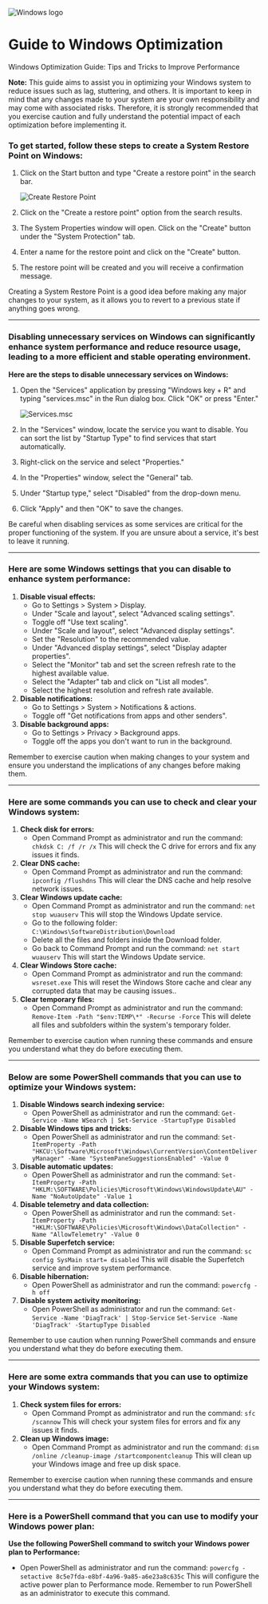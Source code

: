 ![Windows logo](https://cdn.discordapp.com/attachments/745657576779415666/1086782666499690536/windows.png)
# Guide to Windows Optimization
Windows Optimization Guide: Tips and Tricks to Improve Performance

**Note:** This guide aims to assist you in optimizing your Windows system to reduce issues such as lag, stuttering, and others. It is important to keep in mind that any changes made to your system are your own responsibility and may come with associated risks. Therefore, it is strongly recommended that you exercise caution and fully understand the potential impact of each optimization before implementing it.

### To get started, follow these steps to create a System Restore Point on Windows:

1. Click on the Start button and type "Create a restore point" in the search bar.
    
    ![Create Restore Point](https://cdn.discordapp.com/attachments/745657576779415666/1086782151598542918/restore_point.png)
    
2. Click on the "Create a restore point" option from the search results.
3. The System Properties window will open. Click on the "Create" button under the "System Protection" tab.
4. Enter a name for the restore point and click on the "Create" button.
5. The restore point will be created and you will receive a confirmation message.

Creating a System Restore Point is a good idea before making any major changes to your system, as it allows you to revert to a previous state if anything goes wrong.

---

### Disabling unnecessary services on Windows can significantly enhance system performance and reduce resource usage, leading to a more efficient and stable operating environment.

**Here are the steps to disable unnecessary services on Windows:**

1. Open the "Services" application by pressing "Windows key + R" and typing "services.msc" in the Run dialog box. Click "OK" or press "Enter."
    
    ![Services.msc](https://cdn.discordapp.com/attachments/745657576779415666/1086782152152199239/services_msc.png)
    
2. In the "Services" window, locate the service you want to disable. You can sort the list by "Startup Type" to find services that start automatically.
3. Right-click on the service and select "Properties."
4. In the "Properties" window, select the "General" tab.
5. Under "Startup type," select "Disabled" from the drop-down menu.
6. Click "Apply" and then "OK" to save the changes.

Be careful when disabling services as some services are critical for the proper functioning of the system. If you are unsure about a service, it's best to leave it running.

---

### Here are some Windows settings that you can disable to enhance system performance:

1. **Disable visual effects:**
    - Go to Settings > System > Display.
    - Under "Scale and layout", select "Advanced scaling settings".
    - Toggle off "Use text scaling".
    - Under "Scale and layout", select "Advanced display settings".
    - Set the "Resolution" to the recommended value.
    - Under "Advanced display settings", select "Display adapter properties".
    - Select the "Monitor" tab and set the screen refresh rate to the highest available value.
    - Select the "Adapter" tab and click on "List all modes".
    - Select the highest resolution and refresh rate available.
2. **Disable notifications:**
    - Go to Settings > System > Notifications & actions.
    - Toggle off "Get notifications from apps and other senders".
3. **Disable background apps:**
    - Go to Settings > Privacy > Background apps.
    - Toggle off the apps you don't want to run in the background.

Remember to exercise caution when making changes to your system and ensure you understand the implications of any changes before making them.

---

### Here are some commands you can use to check and clear your Windows system:

1. **Check disk for errors:**
    - Open Command Prompt as administrator and run the command:
    `chkdsk C: /f /r /x`
    This will check the C drive for errors and fix any issues it finds.
2. **Clear DNS cache:**
    - Open Command Prompt as administrator and run the command:
    `ipconfig /flushdns`
    This will clear the DNS cache and help resolve network issues.
3. **Clear Windows update cache:**
    - Open Command Prompt as administrator and run the command:
    `net stop wuauserv`
    This will stop the Windows Update service.
    - Go to the following folder:
    `C:\Windows\SoftwareDistribution\Download`
    - Delete all the files and folders inside the Download folder.
    - Go back to Command Prompt and run the command:
    `net start wuauserv`
    This will start the Windows Update service.
4. **Clear Windows Store cache:**
    - Open Command Prompt as administrator and run the command:
    `wsreset.exe`
    This will reset the Windows Store cache and clear any corrupted data that may be causing issues..
5. **Clear temporary files:**
    - Open Command Prompt as administrator and run the command:
    `Remove-Item -Path "$env:TEMP\*" -Recurse -Force`
    This will delete all files and subfolders within the system's temporary folder.

Remember to exercise caution when running these commands and ensure you understand what they do before executing them.

---

### Below are some PowerShell commands that you can use to optimize your Windows system:

1. **Disable Windows search indexing service:**
    - Open PowerShell as administrator and run the command:
    `Get-Service -Name WSearch | Set-Service -StartupType Disabled`
2. **Disable Windows tips and tricks:**
    - Open PowerShell as administrator and run the command:
    `Set-ItemProperty -Path "HKCU:\Software\Microsoft\Windows\CurrentVersion\ContentDeliveryManager" -Name "SystemPaneSuggestionsEnabled" -Value 0`
3. **Disable automatic updates:**
    - Open PowerShell as administrator and run the command:
    `Set-ItemProperty -Path "HKLM:\SOFTWARE\Policies\Microsoft\Windows\WindowsUpdate\AU" -Name "NoAutoUpdate" -Value 1`
4. **Disable telemetry and data collection:**
    - Open PowerShell as administrator and run the command:
    `Set-ItemProperty -Path "HKLM:\SOFTWARE\Policies\Microsoft\Windows\DataCollection" -Name "AllowTelemetry" -Value 0`
5. **Disable Superfetch service:**
    - Open Command Prompt as administrator and run the command:
    `sc config SysMain start= disabled`
    This will disable the Superfetch service and improve system performance.
6. **Disable hibernation:**
    - Open PowerShell as administrator and run the command:
    `powercfg -h off`
7. **Disable system activity monitoring:**
    - Open PowerShell as administrator and run the command:
    `Get-Service -Name 'DiagTrack' | Stop-Service`
    `Set-Service -Name 'DiagTrack' -StartupType Disabled`

Remember to use caution when running PowerShell commands and ensure you understand what they do before executing them.

---

### Here are some extra commands that you can use to optimize your Windows system:

1. **Check system files for errors:**
    - Open Command Prompt as administrator and run the command:
    `sfc /scannow`
    This will check your system files for errors and fix any issues it finds.
2. **Clean up Windows image:**
    - Open Command Prompt as administrator and run the command:
    `dism /online /cleanup-image /startcomponentcleanup`
    This will clean up your Windows image and free up disk space.

Remember to exercise caution when running these commands and ensure you understand what they do before executing them.

---

### Here is a PowerShell command that you can use to modify your Windows power plan:

**Use the following PowerShell command to switch your Windows power plan to Performance:**

- Open PowerShell as administrator and run the command:
`powercfg -setactive 8c5e7fda-e8bf-4a96-9a85-a6e23a8c635c`
This will configure the active power plan to Performance mode.
Remember to run PowerShell as an administrator to execute this command.
